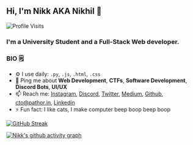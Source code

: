 ## Hi, I'm Nikk AKA Nikhil 👋

![Profile Visits](https://komarev.com/ghpvc/?username=Nikk-0x11) <br>


### I'm a University Student and a Full-Stack Web developer.

### BIO 🗒️

- ⚙️ I use daily: `.py`, `.js`, `.html`, `.css`
- 💬 Ping me about **Web Development**, **CTFs**, **Software Development**, **Discord Bots**, **UI/UX**
- 📫 Reach me: <a href="https://instagram.com/nikk_0x11" target="_blank">Instagram</a>, <a href="https://discord.com/users/815946508200575036" target="_blank">Discord</a>, <a href="https://twitter.com/nikk_0x11" target="_blank">Twitter</a>, <a href="https://nikk-0x11.medium.com/" target="_blank">Medium</a>, <a href="https://github.com/Nikk-0x11" target="_blank">Github</a>, <a href="mailto:cto@pathor.in">cto@pathor.in</a>, <a href="https://www.linkedin.com/in/nikhil-dhiman-b81326211/" target="_blank">Linkedin</a>
- ⚡️ Fun fact: I like cats, I make computer beep boop beep boop

[![GitHub Streak](https://github-readme-streak-stats.herokuapp.com?user=Nikk-0x11&theme=tokyonight_duo&hide_border=false&date_format=j%20M%5B%20Y%5D)](https://nikk-0x11.github.io/)

[![Nikk's github activity graph](https://activity-graph.herokuapp.com/graph?username=Nikk-0x11&theme=react-dark	)](https://nikk-0x11.github.io/)
